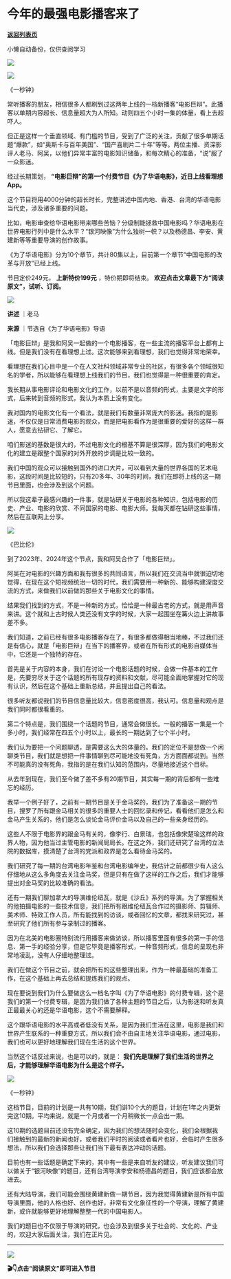 # 今年的最强电影播客来了

[**返回列表页**](/gzh/看理想)

小懒自动备份，仅供查阅学习

![](https://mmbiz.qpic.cn/mmbiz_png/aP7vrTpXJxRA0ViaNRqia18YGj5LgX4VSibTFXfBlkXZakYUA8yBkEQYYmpmDmxH0IZyeY4oUcOiabiaj1PywxF6StQ/640?wx_fmt=png)

![](https://mmbiz.qpic.cn/mmbiz_jpg/aP7vrTpXJxRMOvqgRia2CPXEA83JFVSULyRv60yeYlmict2ZoX9ZLhAr9IibIGdvwug3WMB4icGHwTFOXIq9pwnHdw/640?wx_fmt=jpeg&from;=appmsg)

《一秒钟》

  

常听播客的朋友，相信很多人都刷到过这两年上线的一档新播客“电影巨辩”。此播客以单期内容超长、信息量超大为人所知。动则四五个小时一集的体量，看上去超吓人。

  

但正是这样一个垂直领域、有门槛的节目，受到了广泛的关注，贡献了很多单期话题“爆款”，如“奥斯卡与百年美国”、“国产喜剧片二十年”等等。两位主播、资深影评人老马、阿吴，以他们异常丰富的电影知识储备，和每次精心的准备，“说”服了一众影迷。

  

经过长期策划， **“电影巨辩”的第一个付费节目《为了华语电影》，近日上线看理想App。**

  

这个节目将用4000分钟的超长时长，完整讲述中国内地、香港、台湾的华语电影当代史，涉及诸多重要的问题。

  

比如，电影审查给华语电影带来哪些苦恼？分级制能拯救中国电影吗？华语电影在世界电影行列中是什么水平？“银河映像”为什么独树一帜？以及杨德昌、李安、黄建新等等重要导演的创作故事。

  

《为了华语电影》分为10个章节，共计80集以上，目前第一个章节“中国电影的改革与开放”已经上线。

  

节目定价249元， **上新特价199元** ，特价期即将结束。 **欢迎点击文章最下方“阅读原文”，试听、订阅。**

  

![](https://mmbiz.qpic.cn/mmbiz_png/aP7vrTpXJxRA0ViaNRqia18YGj5LgX4VSibyicaNpfZMjSJFGHr85glQV0UvxPDGJ30TMHYUPnUHgbYyqpCwF83EGw/640?wx_fmt=png)

  

 **讲述** ｜老马

 **来源** ｜节选自《为了华语电影》导语

  

「电影巨辩」是我和阿吴一起做的一个电影播客，在一些主流的播客平台上都有上线。但是我们没有在看理想上过。这次能够来到看理想，我们也觉得非常地荣幸。

  

看理想在我们心目中是一个在人文社科领域非常专业的社区，有很多各个领域很知名的学者，所以能够在看理想上线我们的节目，我们也觉得是一种很重要的肯定。

  

我长期从事电影评论和电影文化的工作，以前不是以音频的形式，主要是文字的形式，后来转到音频的形式，我认为本质上没有变化。

  

我对国内的电影文化有一个看法，就是我们有数量非常庞大的影迷。我指的是影迷，不仅仅是日常消费电影的观众，而是把电影看作为是很重要的爱好的这样一群人，愿意去钻研它、了解它。

  

咱们影迷的基数是很大的，不过电影文化的根基不算是很深厚，因为我们的电影文化的建立是跟整个国家的对外开放的步调是比较一致的。

  

我们中国的观众可以接触到国外的进口大片，可以看到大量的世界各国的艺术电影，这段时间是比较短的，只有20多年、30年的时间，我们在即将上线的这一期节目里面，也会涉及到这个问题。

  

所以我这辈子最感兴趣的一件事，就是钻研关于电影的各种知识，包括电影的历史、产业、电影的欣赏、不同国家的电影、电影大师。我每天都在钻研这些事情，然后在互联网上分享。

  

![](https://mmbiz.qpic.cn/mmbiz_jpg/aP7vrTpXJxRMOvqgRia2CPXEA83JFVSULdZImaGoxfpy319MUIIXhvhSpzPcrRIdXLNN30u3I9qh5mRwzArdX6A/640?wx_fmt=jpeg)  

《巴比伦》

  

到了2023年、2024年这个节点，我和阿吴合作了「电影巨辩」。

  

阿吴在对电影的兴趣方面和我有很多的共同语言，所以我们在交流当中就很迫切地觉得，在现在这个短视频统治一切的时代，我们需要用一种新的、能够构建深度交流的方式，来做我们以前做的那些关于电影文化的事情。

  

结果我们找到的方式，不是一种新的方式，恰恰是一种最古老的方式，就是用声音来讲。这个就和上古时候人类还没有文字的时候，大家一起围坐在篝火边上讲故事差不多。

  

我们知道，之前已经有很多电影播客存在了，有很多都做得相当地棒，不过我们还是有信心，就是「电影巨辩」在当下的播客界，或者在所有形式的电影自媒体当中，它还是一个独特的存在。

  

首先是关于内容的本身，我们在讨论一个电影话题的时候，会做一件基本的工作是，先要穷尽关于这个话题的所有现存的资料和文献，尽可能全面地掌握对它的现有认识，然后在这个基础上重新总结，并且提出自己的看法。

  

很多听友都说我们的节目信息量比较大，信息密度很高，我认可。信息量和观点是我们同时都很看重的。

  

第二个特点是，我们围绕一个话题的节目，通常会做很长。一般的播客一集是一个多小时，我们经常在四五个小时以上，最长的一期达到了七个半小时。

  

我们认为要把一个问题聊透，是需要这么大的体量的。我们的定位不是想做一个闲聊类节目，我们就是想把一件事情聊到尽可能地没有死角，方方面面都说到。当然不可能真的没有死角，我指的是在我们认知的范围内，尽量地接近这个目标。

  

从去年到现在，我们至今做了差不多有20期节目，其实每一期的背后都有一些难忘的经历。

  

我举一个例子好了，之前有一期节目是关于金马奖的，我们为了准备这一期的节目，搜罗了所有跟金马相关的很多的重要人士的回忆录和传记，看看他们是怎么和金马产生关系的，他们是怎么谈论金马评价金马以及自己的一些亲身经历的。

  

这些人不限于电影界的跟金马有关的，像李行、白景瑞，也包括像宋楚瑜这样的政界人物，因为他当过主管电影的新闻局局长。在这之外，我们还研究了台湾的立法院的数据库，摸清楚了台湾的党派和政界是怎么看待金马奖的。

  

我们研究了每一期的台湾电影年鉴和台湾电影编年史，我估计之前都很少有人这么仔细地从这么多角度去关注金马奖，但是只有在做了这样的工作之后，我们才能够提出对金马奖的比较准确的看法。

  

还有一期我们聊加拿大的导演维伦纽瓦，就是《沙丘》系列的导演。为了掌握相关的他拍摄电影的一些技术信息，我们把所有跟维伦纽瓦合作过的摄影师、剪辑师、美术师、特效工作人员，所有能找到的访谈，或者回忆的文章，都找来研究过，甚至研究了他们所有参与录制过的播客。

  

因为在北美的电影圈特别流行用播客来做访谈，所以播客里面有很多的第一手的信息、第一手的经验分享，但是它毕竟是播客形式，一种音频形式，信息的呈现也非常地凌乱，没有人仔细地整理过。

  

我们在做这个节目之前，就会把所有的这些整理出来，作为一种最基础的准备工作，在这个基础上再去总结和提炼我们的观点。

  

现在要说到我们为什么要做这么一档名字叫《为了华语电影》的付费专辑，这个是我们的第一个付费专辑，是因为我们做了各种主题的节目之后，认为影迷和听友真正最最关心的还是华语电影，这个不需要解释。

  

这个跟华语电影的水平高或者低没有关系，是因为我们生活在这里，电影是我们和世界产生联系的一种重要方式，所以我们会不由自主地关注华语电影，通过电影，我们也可以更好地理解我们现在生活的这个世界。

  

当然这个话反过来说，也是可以的，就是： **我们先是理解了我们生活的世界之后，才能够理解华语电影为什么是这个样子。**

  

![](https://mmbiz.qpic.cn/mmbiz_jpg/aP7vrTpXJxRMOvqgRia2CPXEA83JFVSULiaQHlp9703f7SyYBazyQRRKgn1qT1zKslmgdkrZicHV1sndVbEuG7AAw/640?wx_fmt=jpeg&from;=appmsg)

《一秒钟》

  

这档节目，目前的计划是一共有10期，我们讲10个大的题目，计划在1年之内更新完这10期。平均来说，就是一个月或者一个月稍微长一点会出一期。

  

这10期的选题目前还没有完全确定，因为我们的想法随时会变化，我们会根据我们接触到的最新的新闻也好，或者我们平时的阅读或者看片也好，会临时产生很多想法，所以我们会选择那些让我们当下最有表达冲动的话题。

  

目前也有一些话题是确定下来的，其中有一些是来自听友的建议，听友建议我们可以做关于“银河映像”的题目，还有台湾导演李安和杨德昌的题目，我们应该都会放进去。

  

还有大陆导演，我们可能会围绕黄建新做一期节目，因为我觉得黄建新是所有中国导演里面，他的人格也好、创作也好，非常有文化象征性的一个导演，理解了黄建新，或许就能够更好地理解整整一代的中国电影人。

  

我们的题目也不仅限于导演的研究，也会涉及到很多关于社会的、文化的、产业的，欢迎大家后面关注，我们在正片见。

  

* * *

  

![](https://mmbiz.qpic.cn/mmbiz_jpg/aP7vrTpXJxRMOvqgRia2CPXEA83JFVSULzpY3lWwQOd4ibgeoQEvRbTpX1wNgRge3El5XqYKXKnTA70WCSEl79XA/640?wx_fmt=jpeg&from;=appmsg)

  

 **🎬👇点击“阅读原文”即可进入节目**  

